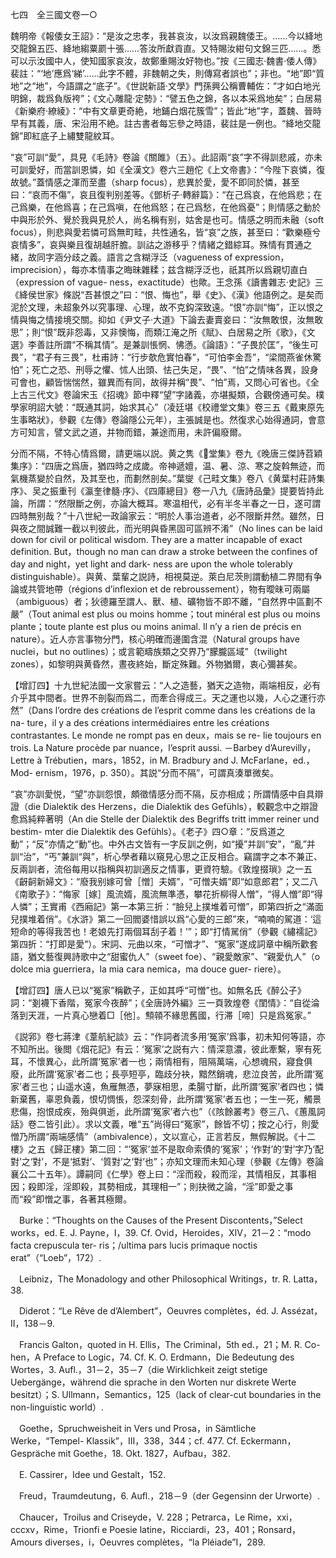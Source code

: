 七四　全三國文卷一○

魏明帝《報倭女王詔》：“是汝之忠孝，我甚哀汝，以汝爲親魏倭王。……今以絳地交龍錦五匹、絳地縐粟罽十張……答汝所獻貢直。又特賜汝紺句文錦三匹……。悉可以示汝國中人，使知國家哀汝，故鄭重賜汝好物也。”按《三國志·魏書·倭人傳》裴註：“‘地’應爲‘綈’……此字不體，非魏朝之失，則傳寫者誤也”；非也。“地”即“質地”之“地”，今語謂之“底子”。《世説新語·文學》門孫興公稱曹輔佐：“才如白地光明錦，裁爲負版袴”；《文心雕龍·定勢》：“譬五色之錦，各以本采爲地矣”；白居易《新樂府·繚綾》：“中有文章更奇絶，地鋪白烟花簇雪”；皆此“地”字，蓋魏、晉時早有其義，唐、宋沿用不絶。註古書者每忘參之時語，裴註是一例也。“絳地交龍錦”即紅底子上繡雙龍紋耳。

“哀”可訓“愛”，具見《毛詩》卷論《關雎》（五）。此詔兩“哀”字不得訓悲戚，亦未可訓愛好，而當訓恩憐，如《全漢文》卷六三趙佗《上文帝書》：“今陛下哀憐，復故號。”蓋情感之渾而至盡（sharp focus），悲異於愛，愛不即同於憐，甚至曰：“哀而不傷”，哀且復判别差等。《鄧析子·轉辭篇》：“在己爲哀，在他爲悲；在己爲樂，在他爲喜；在己爲嗔，在他爲怒；在己爲愁，在他爲憂”；則情感之動於中與形於外、覺於我與見於人，尚名稱有别，姑舍是也可。情感之明而未融（soft focus），則悲與愛若憐可爲無町畦，共性通名，皆“哀”之族，甚至曰：“歡樂極兮哀情多”，哀與樂且復胡越肝膽。訓詁之游移乎？情緒之錯綜耳。殊情有貫通之緒，故同字涵分歧之義。語言之含糊浮泛（vagueness of expression，imprecision），每亦本情事之晦昧雜糅；兹含糊浮泛也，祇其所以爲親切直白（expression of vague-
ness，exactitude）也歟。王念孫《讀書雜志·史記》三《絳侯世家》條説“吾甚恨之”曰：“恨、悔也”，舉《史》、《漢》他語例之。是矣而泥於文理，未超象外以究事理、心理，故不克鈎深致遠。“恨”亦訓“悔”，正以恨之情與悔之情接境交關。抑如《尹文子·大道》下論去妻賣妾曰：“汝無敢恨，汝無敢思”；則“恨”既非怨毒，又非懊悔，而類江淹之所《賦》、白居易之所《歌》，《文選》李善註所謂“不稱其情”。是兼訓悵惘、怫懣。《論語》：“子畏於匡”，“後生可畏”，“君子有三畏”，杜甫詩：“行步欹危實怕春”，“可怕李金吾”，“梁間燕雀休驚怕”；死亡之恐、刑辱之懼、怵人出頭、怯己失足，“畏”、“怕”之情味各異，設身可會也，顧皆惴惴然，雖異而有同，故得并稱“畏”、“怕”焉，又問心可省也。《全上古三代文》卷論宋玉《招魂》節中釋“望”字諸義，亦堪擬類，合觀傍通可矣。樸學家明詔大號：“既通其詞，始求其心”（凌廷堪《校禮堂文集》卷三五《戴東原先生事略狀》，參觀《左傳》卷論隱公元年），主張誠是也。然復求心始得通詞，會意方可知言，譬文武之道，并物而錯，兼途而用，未許偏廢爾。

分而不隔，不特心情爲爾，請更端以説。黄之隽《𢈪堂集》卷九《晚唐三傑詩苕穎集序》：“四唐之爲唐，猶四時之成歲。帝神遞嬗，温、暑、涼、寒之旋斡無迹，而氣機蒸變於自然，及其至也，而劃然剖矣。”葉燮《己畦文集》卷八《黄葉村莊詩集序》、吴之振重刊《瀛奎律髓·序》、《四庫總目》卷一八九《唐詩品彙》提要皆持此論，所謂：“然限斷之例，亦論大概耳。寒温相代，必有半冬半春之一日，遂可謂四時無别哉？”十八世紀一政論家云：“明於人事治道者，必不限斷井然。雖然，日與夜之間誠難一截以判彼此，而光明與昏黑固可區辨不淆”（No lines can be laid down for civil or political wisdom. They are a matter incapable of exact definition. But，though no man can draw a stroke between the confines of day and night，yet light and dark-
ness are upon the whole tolerably distinguishable）。與黄、葉輩之説詩，相視莫逆。萊白尼茨則謂動植二界間有争論或共管地帶（régions d’inflexion et de rebroussement），物有曖昧可兩屬（ambiguous）者；狄德羅至謂人、獸、植、礦物皆不即不離，“自然界中區劃不嚴”（Tout animal est plus ou moins homme；tout minéral est plus ou moins plante；toute plante est plus ou moins animal. Il n’y a rien de précis en nature）。近人亦言事物分門，核心明確而邊圍含混（Natural groups have nuclei，but no outlines）；或言範疇族類之交界乃“朦朧區域”（twilight zones），如黎明與黄昏然，晝夜終始，斷定殊難。外物猶爾，衷心彌甚矣。

【增訂四】十九世紀法國一文家嘗云：“人之造藝，猶天之造物，兩端相反，必有介乎其中間者。世界不剖裂而爲二，而牽合得成三。天之運也以幾，人心之運行亦然”（Dans l’ordre des créations de l’esprit comme dans les créations de la na-
ture，il y a des créations intermédiaires entre les créations contrastantes. Le monde ne rompt pas en deux，mais se re-
lie toujours en trois. La Nature procède par nuance，l’esprit aussi. －Barbey d’Aurevilly，Lettre à Trébutien，mars，1852，in M. Bradbury and J. McFarlane，ed.，Mod-
ernism，1976，p. 350）。其説“分而不隔”，可謂真湊單微矣。

“哀”亦訓愛悦，“望”亦訓怨恨，頗徵情感分而不隔，反亦相成；所謂情感中自具辯證（die Dialektik des Herzens，die Dialektik des Gefühls），較觀念中之辯證愈爲純粹著明（An die Stelle der Dialektik des Begriffs tritt immer reiner und bestim-
mter die Dialektik des Gefühls）。《老子》四○章：“反爲道之動”；“反”亦情之“動”也。中外古文皆有一字反訓之例，如“擾”并訓“安”，“亂”并訓“治”，“丐”兼訓“與”，析心學者藉以窺見心思之正反相合。竊謂字之本不兼正、反兩訓者，流俗每用以指稱與初訓適反之情事，更資符驗。《敦煌掇瑣》之一五《齖䶗新婦文》：“廢我别嫁可曾［憎］夫婿”，“可憎夫婿”即“如意郎君”；又二八《南歌子》：“悔家［嫁］風流婿，風流無準憑，攀花折柳得人憎”，“得人憎”即“得人憐”；王實甫《西廂記》第一本第三折：“臉兒上撲堆着可憎”，即第四折之“滿面兒撲堆着俏”。《水滸》第二一回閻婆惜誤以爲“心愛的三郎”來，“喃喃的駕道：‘這短命的等得我苦也！老娘先打兩個耳刮子着！’”；即“打情駡俏”（參觀《繡襦記》第四折：“打即是愛”）。宋詞、元曲以來，“可憎才”、“冤家”遂成詞章中稱所歡套語，猶文藝復興詩歌中之“甜蜜仇人”（sweet foe）、“親愛敵家”、“親愛仇人”（o dolce mia guerriera，la mia cara nemica，ma douce guer-
riere）。

【增訂四】唐人已以“冤家”稱歡子，正如其呼“可憎”也。如無名氏《醉公子》詞：“剗襪下香階，冤家今夜醉”；《全唐詩外編》三一頁敦煌卷《閨情》：“自從淪落到天涯，一片真心戀着□［他］。顦顇不緣思舊國，行滞［啼］只是爲冤家。”

《説郛》卷七蔣津《葦航紀談》云：“作詞者流多用‘冤家’爲事，初未知何等語，亦不知所出。後閲《烟花記》有云：‘冤家’之説有六：情深意濃，彼此牽繫，寧有死耳，不懷異心，此所謂‘冤家’者一也；兩情相有，阻隔萬端，心想魂飛，寢食俱廢，此所謂‘冤家’者二也；長亭短亭，臨歧分袂，黯然銷魂，悲泣良苦，此所謂‘冤家’者三也；山遥水遠，魚雁無憑，夢寐相思，柔腸寸斷，此所謂‘冤家’者四也；憐新棄舊，辜恩負義，恨切惆悵，怨深刻骨，此所謂‘冤家’者五也；一生一死，觸景悲傷，抱恨成疾，殆與俱逝，此所謂‘冤家’者六也”（《陔餘叢考》卷三八、《蕙風詞話》卷二皆引此）。求以文義，唯“五”尚得曰“冤家”，餘皆不切；按之心行，則愛憎乃所謂“兩端感情”（ambivalence），文以宣心，正言若反，無假解説。《十二樓》之五《歸正樓》第二回：“‘冤家’並不是取命索債的‘冤家’；‘作對’的‘對’字乃‘配對’之‘對’，不是‘抵對’、‘質對’之‘對’也”；亦知文理而未知心理（參觀《左傳》卷論襄公二十五年）。譚嗣同《仁學》卷上曰：“淫而殺，殺而淫，其情相反，其事相因；殺即淫，淫即殺，其勢相成，其理相一”；則抉微之論，“淫”即愛之事而“殺”即憎之事，各著其極爾。











　Burke：“Thoughts on the Causes of the Present Discontents，”Select works，ed. E. J. Payne，I，39. Cf. Ovid，Heroides，XIV，21－2：“modo facta crepuscula ter-
ris；/ultima pars lucis primaque noctis erat”（“Loeb”，172）.

　Leibniz，The Monadology and other Philosophical Writings，tr. R. Latta，38.

　Diderot：“Le Rêve de d’Alembert”，Oeuvres complètes，éd. J. Assézat，II，138－9.

　Francis Galton，quoted in H. Ellis，The Criminal，5th ed.，21；M. R. Co-
hen，A Preface to Logic，74. Cf. K. O. Erdmann，Die Bedeutung des Wortes，3. Aufl.，31－2，35－7（die Wirklichkeit zeigt stetige Uebergänge，während die sprache in den Worten nur diskrete Werte besitzt）；S. Ullmann，Semantics，125（lack of clear-cut boundaries in the non-linguistic world）.

　Goethe，Spruchweisheit in Vers und Prosa，in Sämtliche Werke，“Tempel-
Klassik”，III，338，344；cf. 477. Cf. Eckermann，Gespräche mit Goethe，18. Okt. 1827，Aufbau，382.

　E. Cassirer，Idee und Gestalt，152.

　Freud，Traumdeutung，6. Aufl.，218－9（der Gegensinn der Urworte）.

　Chaucer，Troilus and Criseyde，V. 228；Petrarca，Le Rime，xxi，cccxv，Rime，Trionfi e Poesie latine，Ricciardi，23，401；Ronsard，Amours diverses，i，Oeuvres complètes，“la Pléiade”I，289.